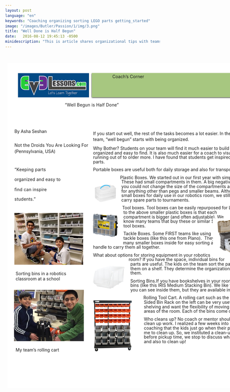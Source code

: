 ```yaml
---
layout: post
language: "en"
keywords: "Coaching organizing sorting LEGO parts getting_started"
image: "/images/Butler/Passion/1/img/3.png"
title: "Well Done is Half Begun"
date:   2016-08-12 19:45:13 -0500
minidescription: "This is article shares organizational tips with teams."
---
```

﻿<?xml version="1.0" encoding="utf-8"?>
<html xml:lang="en" lang="en" xmlns="http://www.w3.org/1999/xhtml">
  <head>
    <meta http-equiv="Content-Style-Type" content="text/css" />
    <title>cBGmMR35</title>
    <link rel="stylesheet" type="text/css" href="/coachcorner/cBGmMR35/cBGmMR35.css" />
    <!--[if IE]><script type="text/javascript" src="/coachcorner/cBGmMR35/excanvas-compiled.js"></script><![endif]-->
    <script type="text/javascript" src="/coachcorner/cBGmMR35/cBGmMR35.js"> </script>
  </head>
  <body>
    <div style="margin:1ex;">
      <div style="width:100%">
        <!--<table style="border:0;width:100%;">
          <tbody>
            <tr>
              <td bgcolor="eeeeee" align="right">
                <font face="arial,sans-serif">
                  <b>Page 1</b>
                </font>
              </td>
            </tr>
          </tbody>
        </table>-->
      </div>
      <div style="position:relative;width:612pt;height:792pt;">
        <div style="position:absolute;left:0pt;top:0pt;width:100%;height:100%;clip:rect(0pt,612pt,792pt,0pt);" class="fmt-4"><span class="fmt-6" style="white-space:pre;"><div style="position:absolute;top:193.38pt;left:17pt;z-index:64;letter-spacing:.015em;">Not the Droids You Are Looking For</div></span><span class="fmt-8" style="white-space:pre;"><div style="position:absolute;top:276.97pt;left:17pt;z-index:68;letter-spacing:.012em;">organized and easy to </div></span><span class="fmt-9" style="white-space:pre;"><div style="position:absolute;top:506.05pt;left:20pt;z-index:78;">Sorting bins in a robotics </div></span><span class="fmt-5" style="white-space:pre;"><div style="position:absolute;top:159.97pt;left:17pt;z-index:63;letter-spacing:-.012em;">By Asha Seshan </div></span><span class="fmt-6" style="white-space:pre;"><div style="position:absolute;top:208.38pt;left:17pt;z-index:66;letter-spacing:-.006em;">(Pennsylvania, USA)</div></span><span class="fmt-8" style="white-space:pre;"><div style="position:absolute;top:252.97pt;left:17pt;z-index:67;letter-spacing:.022em;">“Keeping parts </div></span><span class="fmt-8" style="white-space:pre;"><div style="position:absolute;top:300.97pt;left:17pt;z-index:69;letter-spacing:.017em;">ﬁnd can inspire </div></span><span class="fmt-8" style="white-space:pre;"><div style="position:absolute;top:324.97pt;left:17pt;z-index:70;letter-spacing:.018em;">students.”</div></span><img style="position:absolute;left:17pt;top:365pt;width:168pt;height:126pt;z-index:76;" src="/coachcorner/cBGmMR35/9da7da4fe4eb38530137e2500c9dd868.png" alt="Image_30_0" /><span class="fmt-10" style="white-space:pre;"><div style="position:absolute;top:519.05pt;left:20pt;z-index:79;">classroom at a school</div></span><img style="position:absolute;left:16pt;top:552pt;width:170pt;height:126pt;z-index:77;" src="/coachcorner/cBGmMR35/f78ac3f731d754ce9b9913cc53b78de3.png" alt="Image_32_0" /><span class="fmt-11" style="white-space:pre;"><div style="position:absolute;top:692.05pt;left:20pt;z-index:80;letter-spacing:-.001em;">My team’s rolling cart</div></span><img style="position:absolute;left:25pt;top:24pt;width:174pt;height:60.0003pt;z-index:2;" src="/coachcorner/cBGmMR35/34ce081c00d8291c7f76c5dffde88a41.png" alt="Image_8_0" /><img style="position:absolute;left:202.5pt;top:22.4pt;width:387.01pt;height:65.1599pt;z-index:3;" src="/coachcorner/cBGmMR35/6e47e8984368606f6e063300aba4e4d7.png" alt="Image_10_0" /><span class="fmt-0" style="white-space:pre;"><div style="position:absolute;top:26.24pt;left:256pt;z-index:5;letter-spacing:.005em;">Coach’s Corner</div></span><img style="position:absolute;left:205.5pt;top:23.56pt;width:381pt;height:60pt;z-index:4;" src="/coachcorner/cBGmMR35/28101f4ded12d4d5997fcf141843fbd9.png" alt="__rendered_path__4" /><span class="fmt-1" style="white-space:pre;"><div style="position:absolute;top:95.068pt;left:140pt;z-index:6;letter-spacing:.014em;">“Well Begun is Half Done”</div></span><span class="fmt-2" style="white-space:pre;"><div style="position:absolute;top:165.2pt;left:209pt;z-index:7;letter-spacing:-.002em;">If you start out well, the rest of the tasks becomes a lot easier. In the case of a robotics </div></span><span class="fmt-2" style="white-space:pre;"><div style="position:absolute;top:179.2pt;left:209pt;z-index:8;">team, “well begun” starts with being organized. </div></span><span class="fmt-7" style="white-space:pre;"><div style="position:absolute;top:193.38pt;left:164.02pt;z-index:65;letter-spacing:-.277em;"> </div></span><span class="fmt-3" style="white-space:pre;"><div style="position:absolute;top:201.09pt;left:209pt;z-index:10;">Why Bother? <span class="fmt-4">Students on your team will find it much easier to build if their LEGO parts are </span></div></span><span style="white-space:pre;"><div style="position:absolute;top:212.09pt;left:209pt;z-index:11;">organized and easy to find. It is also much easier for a coach to visually see which parts they are </div></span><span style="white-space:pre;"><div style="position:absolute;top:223.09pt;left:209pt;z-index:12;">running out of to order more. I have found that students get inspired while looking through their </div></span><span style="white-space:pre;"><div style="position:absolute;top:234.09pt;left:209pt;z-index:13;">parts. </div></span><span class="fmt-3" style="white-space:pre;"><div style="position:absolute;top:253.09pt;left:209pt;z-index:15;">Portable boxes<span class="fmt-4"> are useful both for daily storage and also for transporting parts to events. </span></div></span><span class="fmt-3" style="white-space:pre;"><div style="position:absolute;top:272.09pt;left:275pt;z-index:17;letter-spacing:-.001em;">Plastic Boxes.<span class="fmt-4"> We started out in our first year with simple plastic storage boxes. </span></div></span><span style="white-space:pre;"><div style="position:absolute;top:283.09pt;left:278pt;z-index:18;letter-spacing:-.001em;">These had small compartments in them. A big negative for this box was that </div></span><img style="position:absolute;left:211pt;top:290pt;width:55pt;height:55pt;z-index:75;" src="/coachcorner/cBGmMR35/c2c2c7a0672557740d42771f565ca8fc.png" alt="Image_28_0" /><span style="white-space:pre;"><div style="position:absolute;top:294.09pt;left:278pt;z-index:19;">you could not change the size of the compartments and they were rather small </div></span><span style="white-space:pre;"><div style="position:absolute;top:305.09pt;left:278pt;z-index:20;">for anything other than pegs and smaller beams. Although we outgrew these </div></span><span style="white-space:pre;"><div style="position:absolute;top:316.09pt;left:278pt;z-index:21;">small boxes for daily use in our robotics room, we still continue to use them to </div></span><span style="white-space:pre;"><div style="position:absolute;top:327.09pt;left:278pt;z-index:23;">carry spare parts to tournaments. </div></span><span class="fmt-3" style="white-space:pre;"><div style="position:absolute;top:346.09pt;left:280pt;z-index:25;letter-spacing:-.003em;">Tool boxes. <span class="fmt-4">Tool boxes can be easily repurposed for LEGO. A big advantage </span></div></span><span style="white-space:pre;"><div style="position:absolute;top:357.09pt;left:283pt;z-index:26;">to the above smaller plastic boxes is that each </div></span><img style="position:absolute;left:205pt;top:365pt;width:67.0005pt;height:61.9996pt;z-index:72;" src="/coachcorner/cBGmMR35/2dba5e0f8203541a013e13f3a1c4783e.png" alt="Image_22_0" /><span style="white-space:pre;"><div style="position:absolute;top:368.09pt;left:283pt;z-index:27;letter-spacing:-.002em;">compartment is bigger (and often adjustable). We </div></span><img style="position:absolute;left:501pt;top:378pt;width:86pt;height:88.0009pt;z-index:73;" src="/coachcorner/cBGmMR35/8c9f0798aabac17d09b9d94f48e095b8.png" alt="Image_24_0" /><span style="white-space:pre;"><div style="position:absolute;top:379.09pt;left:283pt;z-index:28;">know many teams that buy these or similar Stanley </div></span><span style="white-space:pre;"><div style="position:absolute;top:390.09pt;left:283pt;z-index:30;">tool boxes. </div></span><span class="fmt-3" style="white-space:pre;"><div style="position:absolute;top:409.09pt;left:283pt;z-index:32;letter-spacing:-.002em;">Tackle Boxes. <span class="fmt-4">Some FIRST teams like using </span></div></span><span style="white-space:pre;"><div style="position:absolute;top:420.09pt;left:283pt;z-index:33;">tackle boxes (like this one from Plano).  They have </div></span><span style="white-space:pre;"><div style="position:absolute;top:431.09pt;left:282pt;z-index:34;">many smaller boxes inside for easy sorting and a </div></span><span style="white-space:pre;"><div style="position:absolute;top:442.09pt;left:209pt;z-index:36;letter-spacing:-.001em;">handle to carry them all together. </div></span><span class="fmt-3" style="white-space:pre;"><div style="position:absolute;top:461.09pt;left:209pt;z-index:37;letter-spacing:-.001em;">What about options for storing equipment in your robotics </div></span><span class="fmt-3" style="white-space:pre;"><div style="position:absolute;top:472.09pt;left:296pt;z-index:39;">room?<span class="fmt-4"> If you have the space, individual bins for </span></div></span><span style="white-space:pre;"><div style="position:absolute;top:483.09pt;left:300pt;z-index:40;">parts are useful. The kids on the team sort the parts into bins and leave </div></span><img style="position:absolute;left:205pt;top:491pt;width:83pt;height:60.9994pt;z-index:71;" src="/coachcorner/cBGmMR35/48a96544165be448e0fe0397305ceb1b.png" alt="Image_20_0" /><span style="white-space:pre;"><div style="position:absolute;top:494.09pt;left:300pt;z-index:41;">them on a shelf. They determine the organization that is most useful to </div></span><span style="white-space:pre;"><div style="position:absolute;top:505.09pt;left:300pt;z-index:42;letter-spacing:.001em;">them. </div></span><span class="fmt-3" style="white-space:pre;"><div style="position:absolute;top:524.09pt;left:300pt;z-index:44;">Sorting Bins.<span class="fmt-4">If you have bookshelves in your room, consider removable </span></div></span><span style="white-space:pre;"><div style="position:absolute;top:535.09pt;left:300pt;z-index:45;letter-spacing:-.001em;">bins (like this IRIS Medium Stacking Bin). We like the clear bins so that </div></span><span style="white-space:pre;"><div style="position:absolute;top:546.09pt;left:300pt;z-index:47;">you can see inside them, but they are available in many colors. </div></span><span class="fmt-3" style="white-space:pre;"><div style="position:absolute;top:565.09pt;left:332pt;z-index:51;letter-spacing:-.004em;">Rolling Tool Cart.<span class="fmt-4"> A rolling cart such as the</span> <span class="fmt-4">TRINITY Double-</span></div></span><img style="position:absolute;left:193pt;top:576pt;width:128pt;height:127pt;z-index:74;" src="/coachcorner/cBGmMR35/7fadd83181903fc69a4de7b5aa5e5a41.png" alt="Image_26_0" /><span style="white-space:pre;"><div style="position:absolute;top:576.09pt;left:333pt;z-index:53;">Sided Bin Rack on the left can be very useful if you don’t have </div></span><span style="white-space:pre;"><div style="position:absolute;top:587.09pt;left:333pt;z-index:54;">shelving and want the flexibility of moving the parts to different </div></span><span style="white-space:pre;"><div style="position:absolute;top:598.09pt;left:333pt;z-index:55;">areas of the room. Each of the bins come off the shelves. </div></span><span class="fmt-3" style="white-space:pre;"><div style="position:absolute;top:617.09pt;left:333pt;z-index:57;">Who cleans up?<span class="fmt-4"> No coach or mentor should be left with the </span></div></span><span style="white-space:pre;"><div style="position:absolute;top:628.09pt;left:333pt;z-index:58;">clean up work. I realized a few weeks into my first season of </div></span><span style="white-space:pre;"><div style="position:absolute;top:639.09pt;left:333pt;z-index:59;">coaching that the kids just go when their parents come, leaving </div></span><span style="white-space:pre;"><div style="position:absolute;top:650.09pt;left:333pt;z-index:60;letter-spacing:-.001em;">me to clean up. So, we instituted a clean-up rule. Ten minutes </div></span><span style="white-space:pre;"><div style="position:absolute;top:661.09pt;left:333pt;z-index:61;">before pickup time, we stop to discuss what we got done that day </div></span><img style="position:absolute;left:0pt;top:0pt;width:612pt;height:792pt;z-index:1;" src="/coachcorner/cBGmMR35/0b27ea17e3e3b3ba27cc233b8992d2cd.png" alt="__rendered_path__1" /><span style="white-space:pre;"><div style="position:absolute;top:672.09pt;left:333pt;z-index:62;">and also to clean up! </div></span></div>
      </div>
    </div>
  </body>
</html>
